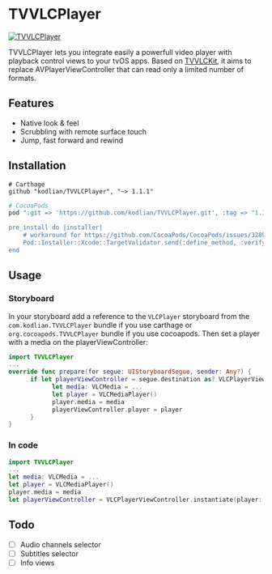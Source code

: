 # TVVLCPlayer

[![TVVLCPlayer](https://raw.githubusercontent.com/kodlian/TVVLCPlayer/master/thumbnail.png)](https://raw.githubusercontent.com/kodlian/TVVLCPlayer/master/screenshot.jpg)

TVVLCPlayer lets you integrate easily a powerfull video player with playback control views to your tvOS apps. Based on [TVVLCKit](https://code.videolan.org/videolan/VLCKit), it aims to replace AVPlayerViewController that can read only a limited number of formats.

## Features
- Native look & feel
- Scrubbling with remote surface touch
- Jump, fast forward and rewind

## Installation
```
# Carthage
github "kodlian/TVVLCPlayer", "~> 1.1.1"
```

```ruby
# CocoaPods
pod ":git => 'https://github.com/kodlian/TVVLCPlayer.git', :tag => "1.1.1"

pre_install do |installer|
	# workaround for https://github.com/CocoaPods/CocoaPods/issues/3289
	Pod::Installer::Xcode::TargetValidator.send(:define_method, :verify_no_static_framework_transitive_dependencies) {}
end
```

## Usage
### Storyboard
In your storyboard add a reference to the `VLCPlayer` storyboard from the `com.kodlian.TVVLCPlayer` bundle if you use carthage or `org.cocoapods.TVVLCPlayer` bundle if you use cocoapods.
Then set a player with a media on the playerViewController:
```swift
import TVVLCPlayer
...
override func prepare(for segue: UIStoryboardSegue, sender: Any?) {
      if let playerViewController = segue.destination as? VLCPlayerViewController {
            let media: VLCMedia = ...
            let player = VLCMediaPlayer()
            player.media = media
            playerViewController.player = player
      }
}

```

### In code
```swift
import TVVLCPlayer
...
let media: VLCMedia = ...
let player = VLCMediaPlayer()
player.media = media
let playerViewController = VLCPlayerViewController.instantiate(player: player)
```

## Todo
- [ ] Audio channels selector
- [ ] Subtitles selector
- [ ] Info views
